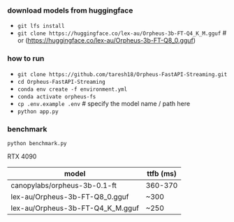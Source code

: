 ### download models from huggingface
- `git lfs install`
- `git clone https://huggingface.co/lex-au/Orpheus-3b-FT-Q4_K_M.gguf` # or (https://huggingface.co/lex-au/Orpheus-3b-FT-Q8_0.gguf)

### how to run
- `git clone https://github.com/taresh18/Orpheus-FastAPI-Streaming.git`
- `cd Orpheus-FastAPI-Streaming`
- `conda env create -f environment.yml`
- `conda activate orpheus-fs`
- `cp .env.example .env`  # specify the model name / path here
- `python app.py`

### benchmark
`python benchmark.py`

RTX 4090

| model | ttfb (ms) |
| --- | --- |
| canopylabs/orpheus-3b-0.1-ft | 360-370 |
| lex-au/Orpheus-3b-FT-Q8_0.gguf | ~300 |
| lex-au/Orpheus-3b-FT-Q4_K_M.gguf | ~250 |
